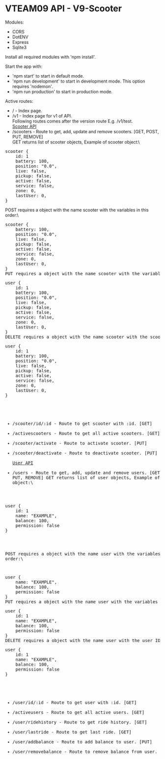 VTEAM09 API - V9-Scooter
========================

Modules:
- CORS
- DotENV
- Express
- Sqlite3

Install all required modules with 'npm install'.

Start the app with:
- 'npm start' to start in default mode.
- 'npm run development' to start in development mode. This option requires 'nodemon'.
- 'npm run production' to start in production mode.

Active routes:
- / - Index page.
- /v1 - Index page for v1 of API.\
Following routes comes after the version route E.g. /v1/test.\
<ins>Scooter API</ins>
- /scooters - Route to get, add, update and remove scooters. [GET, POST, PUT, REMOVE]\
GET returns list of scooter objects, Example of scooter object:\
<pre>
scooter {
    id: 1
    battery: 100,
    position: "0.0",
    live: false,
    pickup: false,
    active: false,
    service: false,
    zone: 0,
    lastUser: 0,
}
</pre>
POST requires a object with the name scooter with the variables in this order:\
<pre>
scooter {
    battery: 100,
    position: "0.0",
    live: false,
    pickup: false,
    active: false,
    service: false,
    zone: 0,
    lastUser: 0,
}
PUT requires a object with the name scooter with the variables in this order:\
<pre>
user {
    id: 1
    battery: 100,
    position: "0.0",
    live: false,
    pickup: false,
    active: false,
    service: false,
    zone: 0,
    lastUser: 0,
}
DELETE requires a object with the name scooter with the scooter ID as first variable:\
<pre>
user {
    id: 1
    battery: 100,
    position: "0.0",
    live: false,
    pickup: false,
    active: false,
    service: false,
    zone: 0,
    lastUser: 0,
}
</pre>
- /scooter/id/:id - Route to get scooter with :id. [GET]
- /activescooters - Route to get all active scooters. [GET]
- /scooter/activate - Route to activate scooter. [PUT]
- /scooter/deactivate - Route to deactivate scooter. [PUT]\
<ins>User API</ins>
- /users - Route to get, add, update and remove users. [GET, POST, PUT, REMOVE]
GET returns list of user objects, Example of user object:\
<pre>
user {
    id: 1
    name: "EXAMPLE",
    balance: 100,
    permission: false
}
</pre>
POST requires a object with the name user with the variables in this order:\
<pre>
user {
    name: "EXAMPLE",
    balance: 100,
    permission: false
}
PUT requires a object with the name user with the variables in this order:\
<pre>
user {
    id: 1
    name: "EXAMPLE",
    balance: 100,
    permission: false
}
DELETE requires a object with the name user with the user ID as first variable:\
<pre>
user {
    id: 1
    name: "EXAMPLE",
    balance: 100,
    permission: false
}
</pre>
- /user/id/:id - Route to get user with :id. [GET]
- /activeusers - Route to get all active users. [GET]
- /user/ridehistory - Route to get ride history. [GET]
- /user/lastride - Route to get last ride. [GET]
- /user/addbalance - Route to add balance to user. [PUT]
- /user/removebalance - Route to remove balance from user. [PUT]
